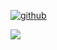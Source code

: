 
[![github](https://github.com/user-attachments/assets/0e75922e-00d9-4713-9cd0-2154b0fe6776)](https://devp.ca)

![](https://komarev.com/ghpvc/?username=devp19&abbreviated=true&style=for-the-badge&color=2a2a2a)
